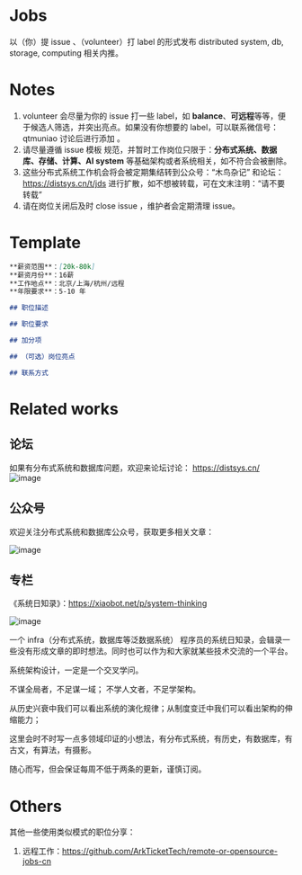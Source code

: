 # Jobs
以（你）提 issue 、（volunteer）打 label 的形式发布 distributed system, db, storage, computing 相关内推。

# Notes

1. volunteer 会尽量为你的 issue 打一些 label，如 **balance**、**可远程**等等，便于候选人筛选，并突出亮点。如果没有你想要的 label，可以联系微信号：qtmuniao 讨论后进行添加 。
1. 请尽量遵循 issue 模板 规范，并暂时工作岗位只限于：**分布式系统、数据库、存储、计算、AI system** 等基础架构或者系统相关，如不符合会被删除。
1. 这些分布式系统工作机会将会被定期集结转到公众号：“木鸟杂记” 和论坛：https://distsys.cn/t/jds 进行扩散，如不想被转载，可在文末注明：“请不要转载”
1. 请在岗位关闭后及时 close issue ，维护者会定期清理 issue。

# Template

```md
**薪资范围**：[20k-80k] 
**薪资月份**：16薪
**工作地点**：北京/上海/杭州/远程
**年限要求**：5-10 年

## 职位描述

## 职位要求

## 加分项

## （可选）岗位亮点

## 联系方式
```

# Related works

## 论坛

如果有分布式系统和数据库问题，欢迎来论坛讨论： https://distsys.cn/
![image](https://user-images.githubusercontent.com/5106674/224225811-062dac9e-19da-46d5-9531-c90d32b7e2d4.png)

## 公众号

欢迎关注分布式系统和数据库公众号，获取更多相关文章：

![image](https://user-images.githubusercontent.com/5106674/224225945-69f996d2-15cd-4563-82c0-f5ffeeb4d8ca.png)

## 专栏
《系统日知录》：https://xiaobot.net/p/system-thinking

![image](https://user-images.githubusercontent.com/5106674/224226170-9c9ba646-0b5e-471b-95cd-0129026f47ba.png)

一个 infra（分布式系统，数据库等泛数据系统） 程序员的系统日知录，会辑录一些没有形成文章的即时想法。同时也可以作为和大家就某些技术交流的一个平台。

系统架构设计，一定是一个交叉学问。

不谋全局者，不足谋一域；
不学人文者，不足学架构。

从历史兴衰中我们可以看出系统的演化规律；从制度变迁中我们可以看出架构的伸缩能力；

这里会时不时写一点多领域印证的小想法，有分布式系统，有历史，有数据库，有古文，有算法，有摄影。

随心而写，但会保证每周不低于两条的更新，谨慎订阅。

# Others

其他一些使用类似模式的职位分享：
1. 远程工作：https://github.com/ArkTicketTech/remote-or-opensource-jobs-cn
